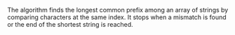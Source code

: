 The algorithm finds the longest common prefix among an array of strings by comparing characters at the same index. It
stops when a mismatch is found or the end of the shortest string is reached.